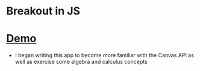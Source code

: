 # Breakout in JS
# [Demo](https://samueldlay.github.io/breakoutJS/)

* I began writing this app to become more familiar with the Canvas API as well as exercise some algebra and calculus concepts
